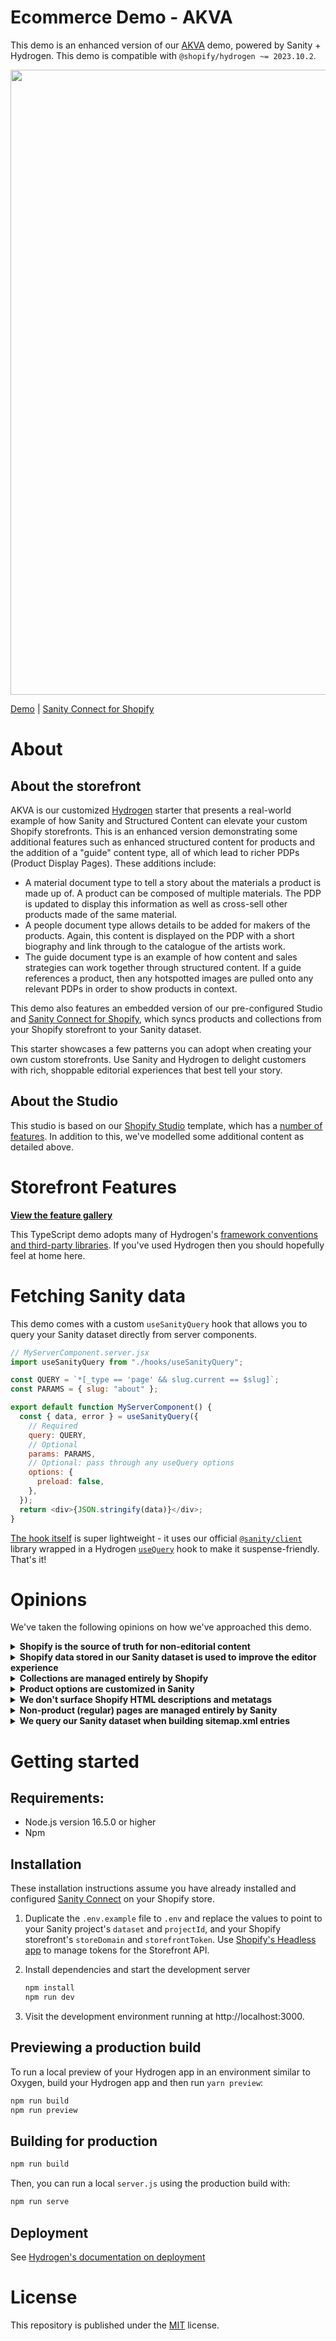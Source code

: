 # Ecommerce Demo - AKVA

This demo is an enhanced version of our [AKVA][standard-akva] demo, powered by Sanity + Hydrogen. This demo is compatible with `@shopify/hydrogen ~= 2023.10.2`.

<img src="https://user-images.githubusercontent.com/209129/173065853-77b26be2-dd15-4b4d-8164-850e70247b88.png" width="1000" />

[Demo][hydrogen-sanity-demo] | [Sanity Connect for Shopify][sanity-connect]

# About

## About the storefront

AKVA is our customized [Hydrogen][hydrogen-github] starter that presents a real-world example of how Sanity and Structured Content can elevate your custom Shopify storefronts. This is an enhanced version demonstrating some additional features such as enhanced structured content for products and the addition of a "guide" content type, all of which lead to richer PDPs (Product Display Pages). These additions include:

- A material document type to tell a story about the materials a product is made up of. A product can be composed of multiple materials. The PDP is updated to display this information as well as cross-sell other products made of the same material.
- A people document type allows details to be added for makers of the products. Again, this content is displayed on the PDP with a short biography and link through to the catalogue of the artists work.
- The guide document type is an example of how content and sales strategies can work together through structured content. If a guide references a product, then any hotspotted images are pulled onto any relevant PDPs in order to show products in context.

This demo also features an embedded version of our pre-configured Studio and [Sanity Connect for Shopify][sanity-connect], which syncs products and collections from your Shopify storefront to your Sanity dataset.

This starter showcases a few patterns you can adopt when creating your own custom storefronts. Use Sanity and Hydrogen to delight customers with rich, shoppable editorial experiences that best tell your story.

## About the Studio

This studio is based on our [Shopify Studio][standard-studio] template, which has a [number of features][standard-studio-features]. In addition to this, we've modelled some additional content as detailed above.

# Storefront Features

**[View the feature gallery][about]**

This TypeScript demo adopts many of Hydrogen's [framework conventions and third-party libraries][hydrogen-framework]. If you've used Hydrogen then you should hopefully feel at home here.

# Fetching Sanity data

This demo comes with a custom `useSanityQuery` hook that allows you to query your Sanity dataset directly from server components.

```js
// MyServerComponent.server.jsx
import useSanityQuery from "./hooks/useSanityQuery";

const QUERY = `*[_type == 'page' && slug.current == $slug]`;
const PARAMS = { slug: "about" };

export default function MyServerComponent() {
  const { data, error } = useSanityQuery({
    // Required
    query: QUERY,
    // Optional
    params: PARAMS,
    // Optional: pass through any useQuery options
    options: {
      preload: false,
    },
  });
  return <div>{JSON.stringify(data)}</div>;
}
```

[The hook itself][use-sanity-query-hook] is super lightweight - it uses our official [`@sanity/client`][sanity-js-client] library wrapped in a Hydrogen [`useQuery`][hydrogen-use-query] hook to make it suspense-friendly. That's it!

# Opinions

We've taken the following opinions on how we've approached this demo.

<details>
<summary><strong>Shopify is the source of truth for non-editorial content</strong></summary>

- For products, this includes titles, handles, variant images and product options.
- For collections, this includes titles and collection images.

</details>

<details>
<summary><strong>Shopify data stored in our Sanity dataset is used to improve the editor experience</strong></summary>

- This allows us to display things like product status, prices and even inventory levels right in our Sanity Studio.
- Our application always fetches from Shopify's Storefront API at runtime to ensure we have the freshest data possible, especially important when dealing with fast-moving inventory.

</details>

<details>
<summary><strong>Collections are managed entirely by Shopify</strong></summary>

- Shopify is used to handle collection rules and sort orders. Sanity is used to enhance the content displayed on the storefront.

</details>

<details>
<summary><strong>Product options are customized in Sanity</strong></summary>

- Data added to specific product options (for example, associating a hex value with the color 'Red', or a string value with the Poster size 'A2') is done in Sanity.
- We treat this quite simply and manage these in a dedicated field within the `Settings` section of our studio. We also make sure to query this field whenever querying products in our Sanity dataset.
- This could alternatively be managed with Shopify's metatags.

</details>

<details>
<summary><strong>We don't surface Shopify HTML descriptions and metatags</strong></summary>

- For this demo, Shopify tags are used purely as a non-visual organizational tool (to drive automated collections) and we use Portable Text over Shopify's description HTML field. However, Hydrogen makes it very easy to surface these in your application if needed.

</details>

<details>
<summary><strong>Non-product (regular) pages are managed entirely by Sanity</strong></summary>

- Shopify pages and blog posts (associated with the Online Store) channel aren't used in this demo. A dedicated `page` document type in Sanity has been created for this purpose.

</details>

<details>
<summary><strong>We query our Sanity dataset when building sitemap.xml entries</strong></summary>

- We use Sanity as the source of truth when determining whether a product or collection page is _visible_.
- This gives us the flexibility to add custom logic to control whether certain pages should be visible or not. For example, if you wanted to hide product pages within a specific date range, or hide collections that didn't have any editorial modules assigned to them.

</details>

# Getting started

## Requirements:

- Node.js version 16.5.0 or higher
- Npm

## Installation

These installation instructions assume you have already installed and configured [Sanity Connect][sanity-connect] on your Shopify store.

1.  Duplicate the `.env.example` file to `.env` and replace the values to point to your Sanity project's `dataset` and `projectId`, and your Shopify storefront's `storeDomain` and `storefrontToken`. Use [Shopify's Headless app][shopify-headless-app] to manage tokens for the Storefront API.

2.  Install dependencies and start the development server

    ```bash
    npm install
    npm run dev
    ```

3.  Visit the development environment running at http://localhost:3000.

## Previewing a production build

To run a local preview of your Hydrogen app in an environment similar to Oxygen, build your Hydrogen app and then run `yarn preview`:

```bash
npm run build
npm run preview
```

## Building for production

```bash
npm run build
```

Then, you can run a local `server.js` using the production build with:

```bash
npm run serve
```

## Deployment

See [Hydrogen's documentation on deployment][hydrogen-framework-deployment]

# License

This repository is published under the [MIT][license] license.

[standard-akva]: https://github.com/sanity-io/hydrogen-sanity-demo
[standard-studio]: https://github.com/sanity-io/sanity-shopify-studio
[standard-studio-features]: https://github.com/sanity-io/sanity-shopify-studio/blob/main/docs/features.md
[about]: https://demo-ecommerce.sanity.build/pages/about
[hydrogen-sanity-demo]: https://demo-ecommerce.sanity.build/
[hydrogen-github]: https://github.com/Shopify/hydrogen
[hydrogen-framework]: https://shopify.dev/api/hydrogen/framework
[hydrogen-framework-deployment]: https://shopify.dev/custom-storefronts/hydrogen/deployment
[hydrogen-product-components]: https://shopify.dev/api/hydrogen/components/product-variant
[hydrogen-use-query]: https://shopify.dev/api/hydrogen/hooks/global/usequery
[shopify-headless-app]: https://apps.shopify.com/headless
[license]: https://github.com/sanity-io/sanity/blob/next/LICENSE
[sanity-connect]: https://www.sanity.io/docs/sanity-connect-for-shopify
[sanity-js-client]: https://www.sanity.io/docs/js-client
[sanity-portable-text]: https://www.sanity.io/guides/introduction-to-portable-text
[sanity-structured-content-patterns]: https://www.sanity.io/guides/structured-content-patterns-for-e-commerce
[shopify-storefront-api]: https://shopify.dev/api/storefront
[shopify-analytics]: https://shopify.dev/api/hydrogen/components/framework/shopifyanalytics
[use-sanity-query-hook]: ./src/hooks/useSanityQuery.ts

